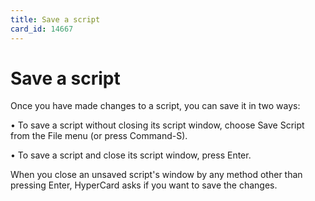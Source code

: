 ```yaml
---
title: Save a script
card_id: 14667
---
```


# Save a script

 Once you have made changes to a script, you can save it in two ways:

• To save a script without closing its     script window, choose Save Script     from the File menu (or press Command-S).

• To save a script and close its script      window, press Enter. 


When you close an unsaved script's window by any method other than pressing Enter, HyperCard asks if you want to save the changes.

